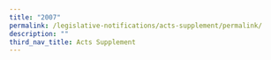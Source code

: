 ```yaml
---
title: "2007"
permalink: /legislative-notifications/acts-supplement/permalink/
description: ""
third_nav_title: Acts Supplement
---
```

